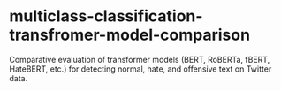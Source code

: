 # multiclass-classification-transfromer-model-comparison
Comparative evaluation of transformer models (BERT, RoBERTa, fBERT, HateBERT, etc.) for detecting normal, hate, and offensive text on Twitter data.
